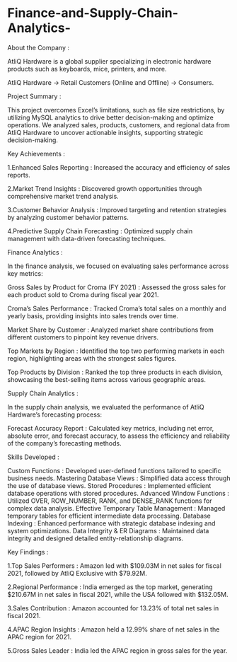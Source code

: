 # Finance-and-Supply-Chain-Analytics-

About the Company :

AtliQ Hardware is a global supplier specializing in electronic hardware products such as keyboards, mice, printers, and more.

AtliQ Hardware → Retail Customers (Online and Offline) → Consumers.

Project Summary :

This project overcomes Excel’s limitations, such as file size restrictions, by utilizing MySQL analytics to drive better decision-making and optimize operations.
We analyzed sales, products, customers, and regional data from AtliQ Hardware to uncover actionable insights, supporting strategic decision-making.

Key Achievements :

1.Enhanced Sales Reporting : Increased the accuracy and efficiency of sales reports.

2.Market Trend Insights : Discovered growth opportunities through comprehensive market trend analysis.

3.Customer Behavior Analysis : Improved targeting and retention strategies by analyzing customer behavior patterns.

4.Predictive Supply Chain Forecasting : Optimized supply chain management with data-driven forecasting techniques.


Finance Analytics :

In the finance analysis, we focused on evaluating sales performance across key metrics:

Gross Sales by Product for Croma (FY 2021) : Assessed the gross sales for each product sold to Croma during fiscal year 2021.

Croma’s Sales Performance : Tracked Croma’s total sales on a monthly and yearly basis, providing insights into sales trends over time.

Market Share by Customer : Analyzed market share contributions from different customers to pinpoint key revenue drivers.

Top Markets by Region : Identified the top two performing markets in each region, highlighting areas with the strongest sales figures.

Top Products by Division : Ranked the top three products in each division, showcasing the best-selling items across various geographic areas.

Supply Chain Analytics :

In the supply chain analysis, we evaluated the performance of AtliQ Hardware’s forecasting process:

Forecast Accuracy Report : Calculated key metrics, including net error, absolute error, and forecast accuracy, to assess the efficiency and reliability of the company’s forecasting methods.

Skills Developed :

 Custom Functions : Developed user-defined functions tailored to specific business needs.
 Mastering Database Views : Simplified data access through the use of database views.
 Stored Procedures : Implemented efficient database operations with stored procedures.
 Advanced Window Functions : Utilized OVER, ROW_NUMBER, RANK, and DENSE_RANK functions for complex data analysis.
 Effective Temporary Table Management : Managed temporary tables for efficient intermediate data processing.
 Database Indexing : Enhanced performance with strategic database indexing and system optimizations.
 Data Integrity & ER Diagrams : Maintained data integrity and designed detailed entity-relationship diagrams.

Key Findings :

1.Top Sales Performers : Amazon led with $109.03M in net sales for fiscal 2021, followed by AtliQ Exclusive with $79.92M.

2.Regional Performance : India emerged as the top market, generating $210.67M in net sales in fiscal 2021, while the USA followed with $132.05M.

3.Sales Contribution : Amazon accounted for 13.23% of total net sales in fiscal 2021.

4.APAC Region Insights : Amazon held a 12.99% share of net sales in the APAC region for 2021.

5.Gross Sales Leader : India led the APAC region in gross sales for the year.

